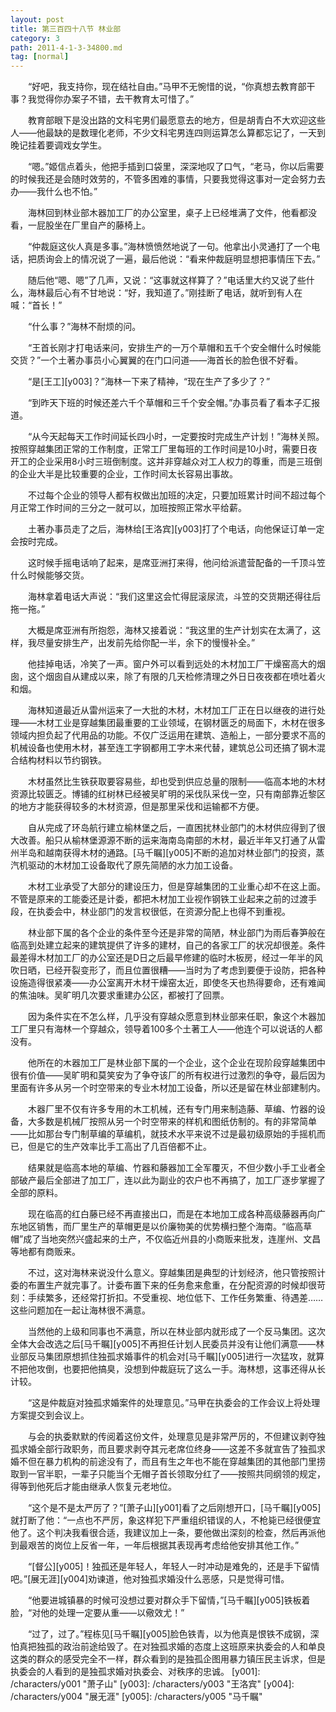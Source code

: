 ```yaml
---
layout: post
title: 第三百四十八节 林业部
category: 3
path: 2011-4-1-3-34800.md
tag: [normal]
---
```


　　“好吧，我支持你，现在结社自由。”马甲不无惋惜的说，“你真想去教育部干事？我觉得你办案子不错，去干教育太可惜了。”

　　教育部眼下是没出路的文科宅男们最愿意去的地方，但是胡青白不大欢迎这些人——他最缺的是数理化老师，不少文科宅男连四则运算怎么算都忘记了，一天到晚记挂着要调戏女学生。

　　“嗯。”姬信点着头，他把手插到口袋里，深深地叹了口气，“老马，你以后需要的时候我还是会随时效劳的，不管多困难的事情，只要我觉得这事对一定会努力去办——我什么也不怕。”

　　海林回到林业部木器加工厂的办公室里，桌子上已经堆满了文件，他看都没看，一屁股坐在厂里自产的藤椅上。

　　“仲裁庭这伙人真是多事。”海林愤愤然地说了一句。他拿出小灵通打了一个电话，把质询会上的情况说了一遍，最后他说：“看来仲裁庭明显想把事情压下去。”

　　随后他“嗯、嗯”了几声，又说：“这事就这样算了？”电话里大约又说了些什么，海林最后心有不甘地说：“好，我知道了。”刚挂断了电话，就听到有人在喊：“首长！”

　　“什么事？”海林不耐烦的问。

　　“王首长刚才打电话来问，安排生产的一万个草帽和五千个安全帽什么时候能交货？”一个土著办事员小心翼翼的在门口问道——海首长的脸色很不好看。

　　“是[王工][y003]？”海林一下来了精神，“现在生产了多少了？”

　　“到昨天下班的时候还差六千个草帽和三千个安全帽。”办事员看了看本子汇报道。

　　“从今天起每天工作时间延长四小时，一定要按时完成生产计划！”海林关照。按照穿越集团正常的工作制度，正常工厂里每班的工作时间是10小时，需要日夜开工的企业采用8小时三班倒制度。这并非穿越众对工人权力的尊重，而是三班倒的企业大半是比较重要的企业，工作时间太长容易出事故。

　　不过每个企业的领导人都有权做出加班的决定，只要加班累计时间不超过每个月正常工作时间的三分之一就可以，加班按照正常水平给薪。

　　土著办事员走了之后，海林给[王洛宾][y003]打了个电话，向他保证订单一定会按时完成。

　　这时候手摇电话响了起来，是席亚洲打来得，他问给派遣营配备的一千顶斗笠什么时候能够交货。

　　海林拿着电话大声说：“我们这里这会忙得屁滚尿流，斗笠的交货期还得往后拖一拖。”

　　大概是席亚洲有所抱怨，海林又接着说：“我这里的生产计划实在太满了，这样，我尽量安排生产，出发前先给你配一半，余下的慢慢补全。”

　　他挂掉电话，冷笑了一声。窗户外可以看到远处的木材加工厂干燥窑高大的烟囱，这个烟囱自从建成以来，除了有限的几天检修清理之外日日夜夜都在喷吐着火和烟。

　　海林知道最近从雷州运来了一大批的木材，木材加工厂正在日以继夜的进行处理——木材工业是穿越集团最重要的工业领域，在钢材匮乏的局面下，木材在很多领域内担负起了代用品的功能。不仅广泛运用在建筑、造船上，一部分要求不高的机械设备也使用木材，甚至连工字钢都用工字木来代替，建筑总公司还搞了钢木混合结构材料以节约钢铁。

　　木材虽然比生铁获取要容易些，却也受到供应总量的限制——临高本地的木材资源比较匮乏。博铺的红树林已经被吴旷明的采伐队采伐一空，只有南部靠近黎区的地方才能获得较多的木材资源，但是那里采伐和运输都不方便。

　　自从完成了环岛航行建立榆林堡之后，一直困扰林业部门的木材供应得到了很大改善。船只从榆林堡源源不断的运来海南岛南部的木材，最近半年又打通了从雷州半岛和越南获得木材的通路。[马千瞩][y005]不断的追加对林业部门的投资，蒸汽机驱动的木材加工设备取代了原先简陋的水力加工设备。

　　木材工业承受了大部分的建设压力，但是穿越集团的工业重心却不在这上面。不管是原来的工能委还是计委，都把木材加工业视作钢铁工业起来之前的过渡手段，在执委会中，林业部门的发言权很低，在资源分配上也得不到重视。

　　林业部下属的各个企业的条件至今还是非常的简陋，林业部门为雨后春笋般在临高到处建立起来的建筑提供了许多的建材，自己的各家工厂的状况却很差。条件最差得木材加工厂的办公室还是D日之后最早修建的临时木板房，经过一年半的风吹日晒，已经开裂变形了，而且位置很糟——当时为了考虑到要便于设防，把各种设施造得很紧凑——办公室离开木材干燥窑太近，即使冬天也热得要命，还有难闻的焦油味。吴旷明几次要求重建办公区，都被打了回票。

　　因为条件实在不怎么样，几乎没有穿越众愿意到林业部来任职，象这个木器加工厂里只有海林一个穿越众，领导着100多个土著工人——他连个可以说话的人都没有。

　　他所在的木器加工厂是林业部下属的一个企业，这个企业在现阶段穿越集团中很有价值——吴旷明和莫笑安为了争夺该厂的所有权进行过激烈的争夺，最后因为里面有许多从另一个时空带来的专业木材加工设备，所以还是留在林业部建制内。

　　木器厂里不仅有许多专用的木工机械，还有专门用来制造藤、草编、竹器的设备，大多数是机械厂按照从另一个时空带来的样机和图纸仿制的。有的非常简单——比如那台专门制草编的草编机，就技术水平来说不过是最初级原始的手摇机而已，但是它的生产效率比手工高出了几百倍都不止。

　　结果就是临高本地的草编、竹器和藤器加工全军覆灭，不但少数小手工业者全部破产最后全部进了加工厂，连以此为副业的农户也不再搞了，加工厂逐步掌握了全部的原料。

　　现在临高的红白藤已经不再直接出口，而是在本地加工成各种高级藤器再向广东地区销售，而厂里生产的草帽更是以价廉物美的优势横扫整个海南。“临高草帽”成了当地突然兴盛起来的土产，不仅临近州县的小商贩来批发，连崖州、文昌等地都有商贩来。

　　不过，这对海林来说没什么意义。穿越集团是典型的计划经济，他只管按照计委的布置生产就完事了。计委布置下来的任务愈来愈重，在分配资源的时候却很苛刻：手续繁多，还经常打折扣。不受重视、地位低下、工作任务繁重、待遇差……这些问题加在一起让海林很不满意。

　　当然他的上级和同事也不满意，所以在林业部内就形成了一个反马集团。这次全体大会改选之后[马千瞩][y005]不再担任计划人民委员并没有让他们满意——林业部反马集团原想抓住独孤求婚事件的机会对[马千瞩][y005]进行一次猛攻，就算不把他攻倒，也要把他搞臭，没想到仲裁庭玩了这么一手。海林想，这事还得从长计较。

　　“这是仲裁庭对独孤求婚案件的处理意见。”马甲在执委会的工作会议上将处理方案提交到会议上。

　　与会的执委默默的传阅着这份文件，处理意见是非常严厉的，不但建议剥夺独孤求婚全部行政职务，而且要求剥夺其元老席位终身——这差不多就宣告了独孤求婚不但在暴力机构的前途没有了，而且有生之年也不能在穿越集团的其他部门里捞取到一官半职，一辈子只能当个无帽子首长领取分红了——按照共同纲领的规定，得等到他死后才能由继承人恢复元老地位。

　　“这个是不是太严厉了？”[萧子山][y001]看了之后刚想开口，[马千瞩][y005]就打断了他：“一点也不严厉，象这样犯下严重组织错误的人，不枪毙已经很便宜他了。这个判决我看很合适，我建议加上一条，要他做出深刻的检查，然后再派他到最艰苦的岗位上反省一年，一年后根据其表现再考虑给他安排其他工作。”

　　“[督公][y005]！独孤还是年轻人，年轻人一时冲动是难免的，还是手下留情吧。”[展无涯][y004]劝谏道，他对独孤求婚没什么恶感，只是觉得可惜。

　　“他要进城镇暴的时候可没想过要对群众手下留情，”[马千瞩][y005]铁板着脸，“对他的处理一定要从重——以儆效尤！”

　　“过了，过了。”程栋见[马千瞩][y005]脸色铁青，以为他真是恨铁不成钢，深怕真把独孤的政治前途给毁了。在对独孤求婚的态度上这班原来执委会的人和单良这类的群众的感受完全不一样，群众看到的是独孤企图用暴力镇压民主诉求，但是执委会的人看到的是独孤求婚对执委会、对秩序的忠诚。
[y001]: /characters/y001 "萧子山"
[y003]: /characters/y003 "王洛宾"
[y004]: /characters/y004 "展无涯"
[y005]: /characters/y005 "马千瞩"
